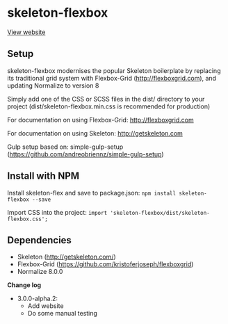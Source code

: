 # skeleton-flexbox

[View website](https://andreobriennz.github.io/skeleton-flexbox/)

## Setup
skeleton-flexbox modernises the popular Skeleton boilerplate by replacing its traditional grid system with Flexbox-Grid (http://flexboxgrid.com), and updating Normalize to version 8

Simply add one of the CSS or SCSS files in the dist/ directory to your project (dist/skeleton-flexbox.min.css is recommended for production)

For documentation on using Flexbox-Grid: http://flexboxgrid.com

For documentation on using Skeleton: http://getskeleton.com

Gulp setup based on: simple-gulp-setup (https://github.com/andreobriennz/simple-gulp-setup)

## Install with NPM
Install skeleton-flex and save to package.json:
`npm install skeleton-flexbox --save`

Import CSS into the project:
`import 'skeleton-flexbox/dist/skeleton-flexbox.css';`

## Dependencies
- Skeleton (http://getskeleton.com/)
- Flexbox-Grid (https://github.com/kristoferjoseph/flexboxgrid)
- Normalize 8.0.0

**Change log**
- 3.0.0-alpha.2: 
    - Add website
    - Do some manual testing
